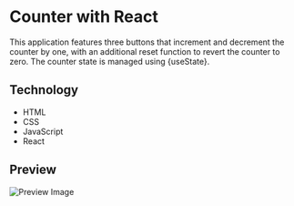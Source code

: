 # Counter with React

This application features three buttons that increment and decrement the counter by one, with an additional reset function to revert the counter to zero. The counter state is managed using {useState}.

## Technology

* HTML
* CSS
* JavaScript
* React

## Preview
![Preview Image](https://github.com/AnnaKB9997/contador-react/assets/123194582/bd51c514-a1af-4d6d-a81b-5710bbc495d4)
